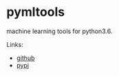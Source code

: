 # pymltools
machine learning tools for python3.6.

Links:

* [github](https://github.com/frkhit/pymltools)
* [pypi](https://pypi.org/project/pymltools/)
